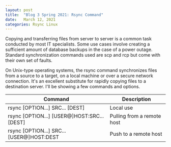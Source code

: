 ```yaml
---
layout: post
title:  "Blog 3 Spring 2021: Rsync Command"
date:   March 12, 2021
categories: Rsync Linux
---
```


Copying and transferring files from server to server is a common task conducted by most IT specialists. Some use cases involve creating a sufficient amount of database backups in the case of a power outage. Standard synchronization commands used are scp and rcp but come with their own set of faults. 

On Unix-type operating systems, the rsync command synchronizes files from a source to a target, on a local machine or over a secure network connection. It's an excellent substitute for rapidly copying files to a destination server. I'll be showing a few commands and options.

|Command|Description|
|---|----|
|rsync [OPTION...] SRC... [DEST]|Local use |
|rsync [OPTION...] [USER@]HOST:SRC... [DEST]|Pulling from a remote host |
|rsync [OPTION...] SRC... [USER@]HOST:DEST|Push to a remote host|




